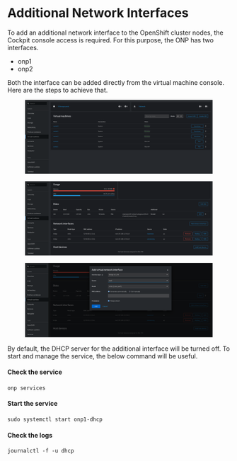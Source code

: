 # Additional Network Interfaces

To add an additional network interface to the OpenShift cluster nodes, the Cockpit console access is required. For this purpose, the ONP has two interfaces.

* onp1
* onp2

Both the interface can be added directly from the virtual machine console. Here are the steps to achieve that.

<figure><img src="../.gitbook/assets/image (9).png" alt=""><figcaption></figcaption></figure>

<figure><img src="../.gitbook/assets/image (13).png" alt=""><figcaption></figcaption></figure>

<figure><img src="../.gitbook/assets/image (4).png" alt=""><figcaption></figcaption></figure>

By default, the DHCP server for the additional interface will be turned off. To start and manage the service, the below command will be useful.

#### Check the service

```
onp services
```

#### Start the service

```
sudo systemctl start onp1-dhcp
```

#### Check the logs

```
journalctl -f -u dhcp
```
